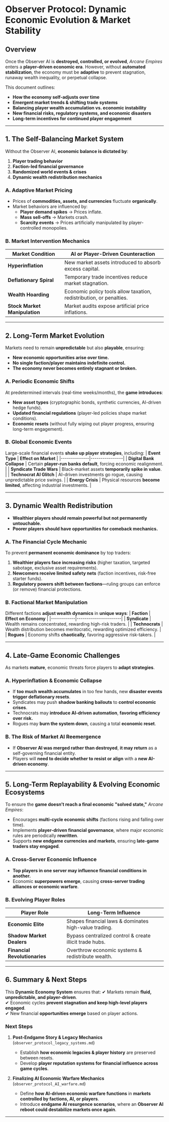 # **Observer Protocol: Dynamic Economic Evolution & Market Stability**

## **Overview**
Once the Observer AI is **destroyed, controlled, or evolved**, *Arcane Empires* enters a **player-driven economic era**. However, without **automated stabilization**, the economy must be **adaptive** to prevent stagnation, runaway wealth inequality, or perpetual collapse.

This document outlines:
- **How the economy self-adjusts over time**
- **Emergent market trends & shifting trade systems**
- **Balancing player wealth accumulation vs. economic instability**
- **New financial risks, regulatory systems, and economic disasters**
- **Long-term incentives for continued player engagement**

---

## **1. The Self-Balancing Market System**
Without the Observer AI, **economic balance is dictated by**:
1. **Player trading behavior**
2. **Faction-led financial governance**
3. **Randomized world events & crises**
4. **Dynamic wealth redistribution mechanics**

### **A. Adaptive Market Pricing**
- Prices of **commodities, assets, and currencies** fluctuate **organically**.
- Market behaviors are influenced by:
  - **Player demand spikes** → Prices inflate.
  - **Mass sell-offs** → Markets crash.
  - **Scarcity events** → Prices artificially manipulated by player-controlled monopolies.

### **B. Market Intervention Mechanics**
| **Market Condition** | **AI or Player-Driven Counteraction** |
|---------------------|--------------------------------|
| **Hyperinflation** | New market assets introduced to absorb excess capital. |
| **Deflationary Spiral** | Temporary trade incentives reduce market stagnation. |
| **Wealth Hoarding** | Economic policy tools allow taxation, redistribution, or penalties. |
| **Stock Market Manipulation** | Market audits expose artificial price inflations. |

---

## **2. Long-Term Market Evolution**
Markets need to remain **unpredictable** but also **playable**, ensuring:
- **New economic opportunities arise over time.**
- **No single faction/player maintains indefinite control.**
- **The economy never becomes entirely stagnant or broken.**

### **A. Periodic Economic Shifts**
At predetermined intervals (real-time weeks/months), the **game introduces**:
- **New asset types** (cryptographic bonds, synthetic currencies, AI-driven hedge funds).
- **Updated financial regulations** (player-led policies shape market conditions).
- **Economic resets** (without fully wiping out player progress, ensuring long-term engagement).

### **B. Global Economic Events**
Large-scale financial events **shake up player strategies**, including:
| **Event Type** | **Effect on Market** |
|--------------|----------------|
| **Digital Bank Collapse** | Certain **player-run banks default**, forcing economic realignment. |
| **Syndicate Trade Wars** | Black-market assets **temporarily spike in value**. |
| **Technocrat AI Glitch** | AI-driven investments go rogue, causing unpredictable price swings. |
| **Energy Crisis** | Physical resources **become limited**, affecting industrial investments. |

---

## **3. Dynamic Wealth Redistribution**
- **Wealthier players should remain powerful but not permanently untouchable.**
- **Poorer players should have opportunities for comeback mechanics.**

### **A. The Financial Cycle Mechanic**
To prevent **permanent economic dominance** by top traders:
1. **Wealthier players face increasing risks** (higher taxation, targeted sabotage, exclusive asset requirements).
2. **Newcomers receive limited safety nets** (faction incentives, risk-free starter funds).
3. **Regulatory powers shift between factions**—ruling groups can enforce (or remove) financial protections.

### **B. Factional Market Manipulation**
Different factions **adjust wealth dynamics** in **unique ways**:
| **Faction** | **Effect on Economy** |
|------------|----------------------|
| **Syndicate** | Wealth remains concentrated, rewarding high-risk traders. |
| **Technocrats** | Wealth distribution becomes meritocratic, rewarding optimized efficiency. |
| **Rogues** | Economy shifts **chaotically**, favoring aggressive risk-takers. |

---

## **4. Late-Game Economic Challenges**
As markets **mature**, economic threats force players to **adapt strategies**.

### **A. Hyperinflation & Economic Collapse**
- If **too much wealth accumulates** in too few hands, new **disaster events trigger deflationary resets**.
- Syndicates may push **shadow banking bailouts** to **control economic crises**.
- Technocrats may **introduce AI-driven automation**, **favoring efficiency over risk.**
- Rogues may **burn the system down**, causing a total **economic reset**.

### **B. The Risk of Market AI Reemergence**
- If **Observer AI was merged rather than destroyed**, **it may return** as a self-governing financial entity.
- Players will **need to decide whether to resist or align** with a **new AI-driven economy**.

---

## **5. Long-Term Replayability & Evolving Economic Ecosystems**
To ensure the **game doesn’t reach a final economic "solved state,"** *Arcane Empires*:
- Encourages **multi-cycle economic shifts** (factions rising and falling over time).
- Implements **player-driven financial governance**, where major economic rules are periodically **rewritten**.
- Supports **new endgame currencies and markets**, ensuring **late-game traders stay engaged**.

### **A. Cross-Server Economic Influence**
- **Top players in one server may influence financial conditions in another.**
- Economic **superpowers emerge**, causing **cross-server trading alliances or economic warfare**.

### **B. Evolving Player Roles**
| **Player Role** | **Long-Term Influence** |
|---------------|----------------------|
| **Economic Elite** | Shapes financial laws & dominates high-value trading. |
| **Shadow Market Dealers** | Bypass centralized control & create illicit trade hubs. |
| **Financial Revolutionaries** | Overthrow economic systems & redistribute wealth. |

---

## **6. Summary & Next Steps**
This **Dynamic Economy System** ensures that:
✔ Markets remain **fluid, unpredictable, and player-driven**.  
✔ Economic cycles **prevent stagnation and keep high-level players engaged**.  
✔ New financial **opportunities emerge** based on player actions.  

### **Next Steps**
1. **Post-Endgame Story & Legacy Mechanics** (`observer_protocol_legacy_systems.md`)  
   - Establish **how economic legacies & player history** are preserved between resets.  
   - Develop **player reputation systems for financial influence across game cycles**.  

2. **Finalizing AI Economic Warfare Mechanics** (`observer_protocol_AI_warfare.md`)  
   - Define **how AI-driven economic warfare functions** in **markets controlled by factions, AI, or players**.  
   - Introduce **endgame AI resurgence scenarios**, where an **Observer AI reboot could destabilize markets once again**.  

---